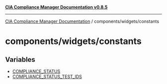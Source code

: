 [**CIA Compliance Manager Documentation v0.8.5**](../../../README.md)

***

[CIA Compliance Manager Documentation](../../../modules.md) / components/widgets/constants

# components/widgets/constants

## Variables

- [COMPLIANCE\_STATUS](variables/COMPLIANCE_STATUS.md)
- [COMPLIANCE\_STATUS\_TEST\_IDS](variables/COMPLIANCE_STATUS_TEST_IDS.md)
